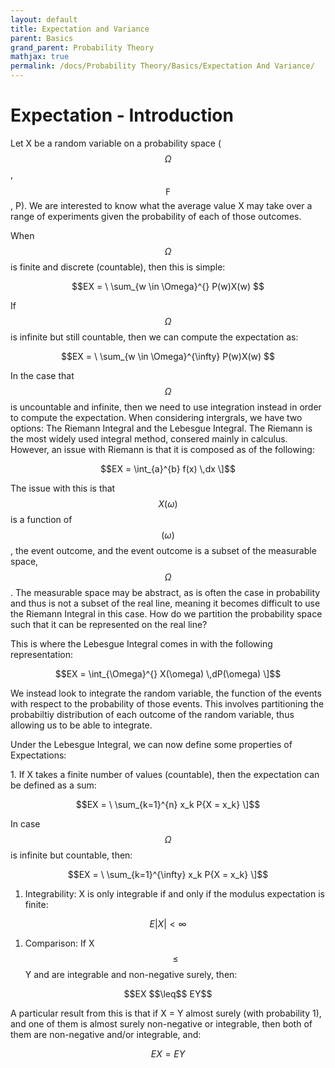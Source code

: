 ```yaml
---
layout: default
title: Expectation and Variance
parent: Basics
grand_parent: Probability Theory
mathjax: true
permalink: /docs/Probability Theory/Basics/Expectation And Variance/
---
```


# Expectation - Introduction
Let X be a random variable on a probability space ($$\Omega$$, $$\digamma$$, P). We are interested to know what the average value X may take over a range of experiments given the probability of each of those outcomes. 

When $$\Omega$$ is finite and discrete (countable), then this is simple:

$$EX =  \ \sum_{w \in \Omega}^{} P(w)X(w) $$

If $$\Omega$$ is infinite but still countable, then we can compute the expectation as:

$$EX =  \ \sum_{w \in \Omega}^{\infty} P(w)X(w) $$

In the case that $$\Omega$$ is uncountable and infinite, then we need to use integration instead in order to compute the expectation. 
When considering intergrals, we have two options: The Riemann Integral and the Lebesgue Integral. The Riemann is the most widely used integral method, consered mainly in calculus. However, an issue with Riemann is that it is composed as of the following:

$$EX =  \int_{a}^{b} f(x) \,dx \]$$

The issue with this is that $$X(\omega)$$ is a function of $$(\omega)$$, the event outcome, and the event outcome is a subset of the measurable space, $$\Omega$$. The measurable space may be abstract, as is often the case in probability and thus is not a subset of the real line, meaning it becomes difficult to use the Riemann Integral in this case. How do we partition the probability space such that it can be represented on the real line?

This is where the Lebesgue Integral comes in with the following representation:

$$EX =  \int_{\Omega}^{} X(\omega) \,dP(\omega) \]$$

We instead look to integrate the random variable, the function of the events with respect to the probability of those events. This involves partitioning the probabiltiy distribution of each outcome of the random variable, thus allowing us to be able to integrate. 

Under the Lebesgue Integral, we can now define some properties of Expectations:
<div class="code-example" markdown="1">
1. If X takes a finite number of values (countable), then the expectation can be defined as a sum:

$$EX =  \ \sum_{k=1}^{n} x_k P{X = x_k} \]$$

In case $$\Omega$$ is infinite but countable, then:

$$EX =  \ \sum_{k=1}^{\infty} x_k P{X = x_k} \]$$

1. Integrability: X is only integrable if and only if the modulus expectation is finite:

$$E|X| < \infty$$

1. Comparison: If X $$\leq$$ Y and are integrable and non-negative surely, then:
```math
EX $$\leq$$ EY
```
A particular result from this is that if X = Y almost surely (with probability 1), and one of them is almost surely non-negative or integrable, then both of them are non-negative and/or integrable, and:
```math
EX = EY
```
</div>

